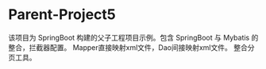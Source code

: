 # Parent-Project5
  该项目为 SpringBoot 构建的父子工程项目示例。包含 SpringBoot 与 Mybatis 的整合，拦截器配置。
  Mapper直接映射xml文件，Dao间接映射xml文件。
  整合分页工具。
